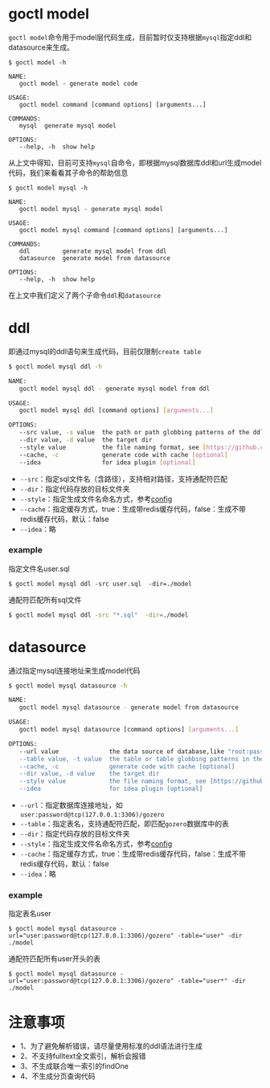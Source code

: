 # goctl model

`goctl model`命令用于model层代码生成，目前暂时仅支持根据`mysql`指定ddl和datasource来生成。


```shell
$ goctl model -h

NAME:
   goctl model - generate model code

USAGE:
   goctl model command [command options] [arguments...]

COMMANDS:
   mysql  generate mysql model

OPTIONS:
   --help, -h  show help
```


从上文中得知，目前可支持`mysql`自命令，即根据mysql数据库ddl和url生成model代码，我们来看看其子命令的帮助信息


```shell
$ goctl model mysql -h

NAME:
   goctl model mysql - generate mysql model

USAGE:
   goctl model mysql command [command options] [arguments...]

COMMANDS:
   ddl         generate mysql model from ddl
   datasource  generate model from datasource

OPTIONS:
   --help, -h  show help
```


在上文中我们定义了两个子命令`ddl`和`datasource`


# ddl


即通过mysql的ddl语句来生成代码，目前仅限制`create table`


```bash
$ goctl model mysql ddl -h

NAME:
   goctl model mysql ddl - generate mysql model from ddl

USAGE:
   goctl model mysql ddl [command options] [arguments...]

OPTIONS:
   --src value, -s value  the path or path globbing patterns of the ddl
   --dir value, -d value  the target dir
   --style value          the file naming format, see [https://github.com/tal-tech/go-zero/tree/master/tools/goctl/config/readme.md]
   --cache, -c            generate code with cache [optional]
   --idea                 for idea plugin [optional]
```


- `--src`：指定sql文件名（含路径），支持相对路径，支持通配符匹配
- `--dir`：指定代码存放的目标文件夹
- `--style`：指定生成文件名命名方式，参考[config](https://github.com/tal-tech/go-zero/blob/master/tools/goctl/config/readme.md)
- `--cache`：指定缓存方式，true：生成带redis缓存代码，false：生成不带redis缓存代码，默认：false
- `--idea`：略



### example


指定文件名user.sql


```
$ goctl model mysql ddl -src user.sql  -dir=./model
```


通配符匹配所有sql文件


```bash
$ goctl model mysql ddl -src "*.sql"  -dir=./model
```


# datasource


通过指定mysql连接地址来生成model代码


```bash
$ goctl model mysql datasource -h

NAME:
   goctl model mysql datasource - generate model from datasource

USAGE:
   goctl model mysql datasource [command options] [arguments...]

OPTIONS:
   --url value              the data source of database,like "root:password@tcp(127.0.0.1:3306)/database
   --table value, -t value  the table or table globbing patterns in the database
   --cache, -c              generate code with cache [optional]
   --dir value, -d value    the target dir
   --style value            the file naming format, see [https://github.com/tal-tech/go-zero/tree/master/tools/goctl/config/readme.md]
   --idea                   for idea plugin [optional]

```


- `--url`：指定数据库连接地址，如`user:password@tcp(127.0.0.1:3306)/gozero`
- `--table`：指定表名，支持通配符匹配，即匹配`gozero`数据库中的表
- `--dir`：指定代码存放的目标文件夹
- `--style`：指定生成文件名命名方式，参考[config](https://github.com/tal-tech/go-zero/blob/master/tools/goctl/config/readme.md)
- `--cache`：指定缓存方式，true：生成带redis缓存代码，false：生成不带redis缓存代码，默认：false
- `--idea`：略



### example


指定表名user


```
$ goctl model mysql datasource -url="user:password@tcp(127.0.0.1:3306)/gozero" -table="user" -dir ./model
```


通配符匹配所有user开头的表


```
$ goctl model mysql datasource -url="user:password@tcp(127.0.0.1:3306)/gozero" -table="user*" -dir ./model
```


# 注意事项


- 1、为了避免解析错误，请尽量使用标准的ddl语法进行生成
- 2、不支持fulltext全文索引，解析会报错
- 3、不生成联合唯一索引的findOne
- 4、不生成分页查询代码


<Vssue title="goctlmodel" />

